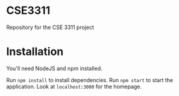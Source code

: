 # CSE3311
Repository for the CSE 3311 project


# Installation
You'll need NodeJS and npm installed.

Run `npm install` to install dependencies. Run `npm start` to start the application. Look at `localhost:3000` for the homepage.
